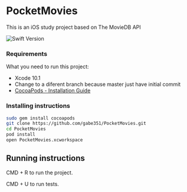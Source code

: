 # PocketMovies
This is an iOS study project based on The MovieDB API 

![Swift Version](https://img.shields.io/badge/swift-4.1-orange.svg?style=flat-square)

### Requirements

What you need to run this project:

* Xcode 10.1
* Change to a diferent branch because master just have initial commit
* [CocoaPods - Installation Guide](https://guides.cocoapods.org/using/getting-started.html)

### Installing instructions

```bash
sudo gem install cocoapods
git clone https://github.com/gabe351/PocketMovies.git
cd PocketMovies
pod install
open PocketMovies.xcworkspace
```

## Running instructions

CMD + R to run the project.

CMD + U to run tests.
